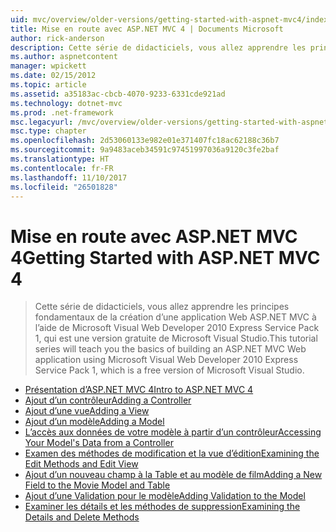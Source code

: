 ```yaml
---
uid: mvc/overview/older-versions/getting-started-with-aspnet-mvc4/index
title: Mise en route avec ASP.NET MVC 4 | Documents Microsoft
author: rick-anderson
description: Cette série de didacticiels, vous allez apprendre les principes fondamentaux de la création d’une application Web ASP.NET MVC à l’aide de Microsoft Visual Web Developer 2010 Express Service Pack 1, w...
ms.author: aspnetcontent
manager: wpickett
ms.date: 02/15/2012
ms.topic: article
ms.assetid: a35183ac-cbcb-4070-9233-6331cde921ad
ms.technology: dotnet-mvc
ms.prod: .net-framework
msc.legacyurl: /mvc/overview/older-versions/getting-started-with-aspnet-mvc4
msc.type: chapter
ms.openlocfilehash: 2d53060133e982e01e371407fc18ac62188c36b7
ms.sourcegitcommit: 9a9483aceb34591c97451997036a9120c3fe2baf
ms.translationtype: HT
ms.contentlocale: fr-FR
ms.lasthandoff: 11/10/2017
ms.locfileid: "26501828"
---
```

<a name="getting-started-with-aspnet-mvc-4"></a><span data-ttu-id="db5ee-103">Mise en route avec ASP.NET MVC 4</span><span class="sxs-lookup"><span data-stu-id="db5ee-103">Getting Started with ASP.NET MVC 4</span></span>
====================
> <span data-ttu-id="db5ee-104">Cette série de didacticiels, vous allez apprendre les principes fondamentaux de la création d’une application Web ASP.NET MVC à l’aide de Microsoft Visual Web Developer 2010 Express Service Pack 1, qui est une version gratuite de Microsoft Visual Studio.</span><span class="sxs-lookup"><span data-stu-id="db5ee-104">This tutorial series will teach you the basics of building an ASP.NET MVC Web application using Microsoft Visual Web Developer 2010 Express Service Pack 1, which is a free version of Microsoft Visual Studio.</span></span>


- [<span data-ttu-id="db5ee-105">Présentation d’ASP.NET MVC 4</span><span class="sxs-lookup"><span data-stu-id="db5ee-105">Intro to ASP.NET MVC 4</span></span>](intro-to-aspnet-mvc-4.md)
- [<span data-ttu-id="db5ee-106">Ajout d’un contrôleur</span><span class="sxs-lookup"><span data-stu-id="db5ee-106">Adding a Controller</span></span>](adding-a-controller.md)
- [<span data-ttu-id="db5ee-107">Ajout d’une vue</span><span class="sxs-lookup"><span data-stu-id="db5ee-107">Adding a View</span></span>](adding-a-view.md)
- [<span data-ttu-id="db5ee-108">Ajout d’un modèle</span><span class="sxs-lookup"><span data-stu-id="db5ee-108">Adding a Model</span></span>](adding-a-model.md)
- [<span data-ttu-id="db5ee-109">L’accès aux données de votre modèle à partir d’un contrôleur</span><span class="sxs-lookup"><span data-stu-id="db5ee-109">Accessing Your Model's Data from a Controller</span></span>](accessing-your-models-data-from-a-controller.md)
- [<span data-ttu-id="db5ee-110">Examen des méthodes de modification et la vue d’édition</span><span class="sxs-lookup"><span data-stu-id="db5ee-110">Examining the Edit Methods and Edit View</span></span>](examining-the-edit-methods-and-edit-view.md)
- [<span data-ttu-id="db5ee-111">Ajout d’un nouveau champ à la Table et au modèle de film</span><span class="sxs-lookup"><span data-stu-id="db5ee-111">Adding a New Field to the Movie Model and Table</span></span>](adding-a-new-field-to-the-movie-model-and-table.md)
- [<span data-ttu-id="db5ee-112">Ajout d’une Validation pour le modèle</span><span class="sxs-lookup"><span data-stu-id="db5ee-112">Adding Validation to the Model</span></span>](adding-validation-to-the-model.md)
- [<span data-ttu-id="db5ee-113">Examiner les détails et les méthodes de suppression</span><span class="sxs-lookup"><span data-stu-id="db5ee-113">Examining the Details and Delete Methods</span></span>](examining-the-details-and-delete-methods.md)
